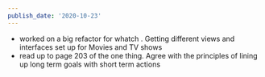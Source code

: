 ```yaml
---
publish_date: '2020-10-23'
---
```

- worked on a big refactor for whatch . Getting different views and interfaces set up for Movies and TV shows
- read up to page 203 of the one thing. Agree with the principles of lining up long term goals with short term actions
